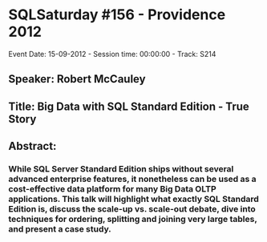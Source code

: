 # SQLSaturday #156 - Providence 2012
Event Date: 15-09-2012 - Session time: 00:00:00 - Track: S214
## Speaker: Robert McCauley
## Title: Big Data with SQL Standard Edition - True Story
## Abstract:
### While SQL Server Standard Edition ships without several advanced enterprise features, it nonetheless can be used as a cost-effective data platform for many Big Data OLTP applications.  This talk will highlight what exactly SQL Standard Edition is, discuss the scale-up vs. scale-out debate, dive into techniques for ordering, splitting and joining very large tables, and present a case study.

